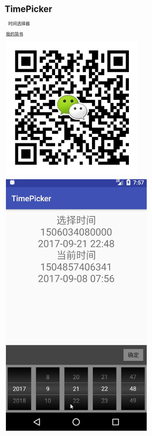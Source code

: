 # TimePicker
  
  时间选择器<br>
  
  [我的简书](http://www.jianshu.com/p/33d97865c143)  
  
  ![微信](https://github.com/ZuoJinDong/GIF/blob/master/WeChat.jpg)  
  
  ![](https://github.com/ZuoJinDong/GIF/blob/master/TimePicker.gif)  
